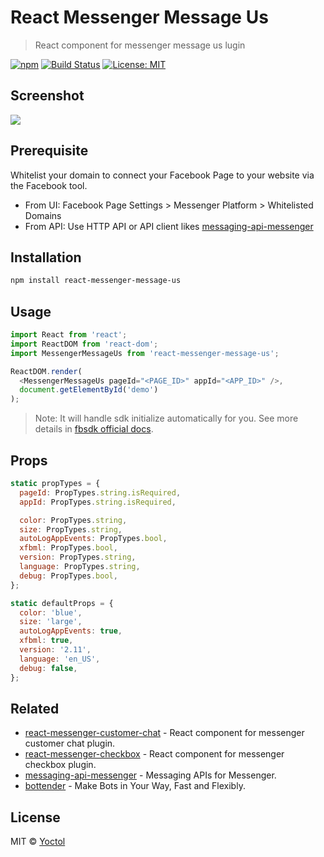 # React Messenger Message Us

> React component for messenger message us lugin

[![npm](https://img.shields.io/npm/v/react-messenger-message-us.svg?style=flat-square)](https://www.npmjs.com/package/react-messenger-message-us)
[![Build Status](https://travis-ci.org/Yoctol/react-messenger-message-us.svg?branch=master)](https://travis-ci.org/Yoctol/react-messenger-message-us)
[![License: MIT](https://img.shields.io/badge/License-MIT-blue.svg)](https://opensource.org/licenses/MIT)

## Screenshot

![](https://user-images.githubusercontent.com/3382565/37636056-82b65fda-2c3a-11e8-92e4-df0121a0044f.png)

## Prerequisite

Whitelist your domain to connect your Facebook Page to your website via the
Facebook tool.

* From UI: Facebook Page Settings > Messenger Platform > Whitelisted Domains
* From API: Use HTTP API or API client likes
  [messaging-api-messenger](https://github.com/Yoctol/messaging-apis/tree/master/packages/messaging-api-messenger#setwhitelisteddomainsdomains)

## Installation

```sh
npm install react-messenger-message-us
```

## Usage

```js
import React from 'react';
import ReactDOM from 'react-dom';
import MessengerMessageUs from 'react-messenger-message-us';

ReactDOM.render(
  <MessengerMessageUs pageId="<PAGE_ID>" appId="<APP_ID>" />,
  document.getElementById('demo')
);
```

> Note: It will handle sdk initialize automatically for you. See more details in
> [fbsdk official docs](https://developers.facebook.com/docs/javascript/quickstart/).

## Props

```js
static propTypes = {
  pageId: PropTypes.string.isRequired,
  appId: PropTypes.string.isRequired,

  color: PropTypes.string,
  size: PropTypes.string,
  autoLogAppEvents: PropTypes.bool,
  xfbml: PropTypes.bool,
  version: PropTypes.string,
  language: PropTypes.string,
  debug: PropTypes.bool,
};

static defaultProps = {
  color: 'blue',
  size: 'large',
  autoLogAppEvents: true,
  xfbml: true,
  version: '2.11',
  language: 'en_US',
  debug: false,
};
```

## Related

* [react-messenger-customer-chat](https://github.com/Yoctol/react-messenger-customer-chat) - React component for messenger customer chat plugin.
* [react-messenger-checkbox](https://github.com/Yoctol/react-messenger-checkbox) - React component for messenger checkbox plugin.
* [messaging-api-messenger](https://github.com/Yoctol/messaging-apis/tree/master/packages/messaging-api-messenger) - Messaging APIs for Messenger.
* [bottender](https://github.com/Yoctol/bottender) - Make Bots in Your Way, Fast and Flexibly.

## License

MIT © [Yoctol](https://github.com/Yoctol/react-messenger-message-us)
